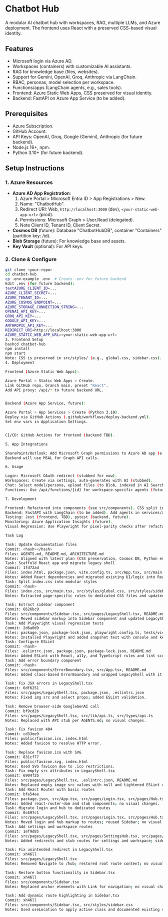 # Chatbot Hub

A modular AI chatbot hub with workspaces, RAG, multiple LLMs, and Azure deployment. The frontend uses React with a preserved CSS-based visual identity.

## Features
- Microsoft login via Azure AD.
- Workspaces (containers) with customizable AI assistants.
- RAG for knowledge base (files, websites).
- Support for Gemini, OpenAI, Groq, Anthropic via LangChain.
- RBAC, personas, model selection per workspace.
- Functions/apps (LangChain agents, e.g., sales tools).
- Frontend: Azure Static Web Apps, CSS preserved for visual identity.
- Backend: FastAPI on Azure App Service (to be added).

## Prerequisites
- Azure Subscription.
- GitHub Account.
- API Keys: OpenAI, Groq, Google (Gemini), Anthropic (for future backend).
- Node.js 16+, npm.
- Python 3.10+ (for future backend).

## Setup Instructions

### 1. Azure Resources
- **Azure AD App Registration**:
  1. Azure Portal > Microsoft Entra ID > App Registrations > New.
  2. Name: "ChatbotHub".
  3. Redirect URI: Web, `http://localhost:3000` (dev), `<your-static-web-app-url>` (prod).
  4. Permissions: Microsoft Graph > User.Read (delegated).
  5. Note Client ID, Tenant ID, Client Secret.
- **Cosmos DB** (future): Database "ChatbotHubDB", container "Containers" (partition key: /id).
- **Blob Storage** (future): For knowledge base and assets.
- **Key Vault** (optional): For API keys.

### 2. Clone & Configure
```bash
git clone <your-repo>
cd chatbot-hub
cp .env.example .env  # Create .env for future backend
Edit .env (for future backend):
textAZURE_CLIENT_ID=...
AZURE_CLIENT_SECRET=...
AZURE_TENANT_ID=...
AZURE_COSMOS_ENDPOINT=...
AZURE_STORAGE_CONNECTION_STRING=...
OPENAI_API_KEY=...
GROQ_API_KEY=...
GOOGLE_API_KEY=...
ANTHROPIC_API_KEY=...
REDIRECT_URI=http://localhost:3000
AZURE_STATIC_WEB_APP_URL=<your-static-web-app-url>
3. Frontend Setup
bashcd chatbot-hub
npm install
npm start
Note: CSS is preserved in src/styles/ (e.g., global.css, sidebar.css). Do not modify style rules to maintain visual identity.
4. Deployment

Frontend (Azure Static Web Apps):

Azure Portal > Static Web Apps > Create.
Link GitHub repo, branch main, preset "React".
Add API proxy: /api/* to future backend URL.


Backend (Azure App Service, future):

Azure Portal > App Services > Create (Python 3.10).
Deploy via GitHub Actions (.github/workflows/deploy-backend.yml).
Set env vars in Application Settings.


CI/CD: GitHub Actions for frontend (backend TBD).

5. App Integrations

SharePoint/Outlook: Add Microsoft Graph permissions to Azure AD app (e.g., Files.ReadWrite) for future backend.
Backend will use MSAL for Graph API calls.

6. Usage

Login: Microsoft OAuth redirect (stubbed for now).
Workspaces: Create via settings, auto-generates with AI (stubbed).
Chat: Select model/persona, upload files (to Blob, indexed in AI Search, stubbed).
Functions: Use /api/functions/{id} for workspace-specific agents (future).

7. Development

Frontend: Refactored into components (see src/components). CSS split into styles/ but unchanged for identity.
Backend: FastAPI with LangChain (to be added). Add agents in services/agents.py.
Testing: Jest (frontend, TBD), pytest (backend, future).
Monitoring: Azure Application Insights (future).
Visual Regression: Use Playwright for pixel-parity checks after refactors.

Task Log

Task: Update documentation files
Commit: <hash></hash>
Files: AGENTS.md, README.md, ARCHITECTURE.md
Notes: Aligned with latest plan (CSS preservation, Cosmos DB, Python embeddings).
Task: Scaffold React app and migrate legacy shell
Commit: 1fd72ad
Files: index.html, package.json, vite.config.ts, src/App.tsx, src/main.tsx, src/pages/LegacyShell.tsx
Notes: Added React dependencies and migrated existing UI/logic into React components.
Task: Split index.css into modular styles
Commit: <hash>
Files: index.css, src/main.tsx, src/styles/global.css, src/styles/sidebar.css, src/styles/chat.css, src/styles/hub.css, src/styles/settings.css, src/styles/modal.css
Notes: Extracted page-specific rules to dedicated CSS files and updated imports.

Task: Extract sidebar component
Commit: 6626bc9
Files: src/components/Sidebar.tsx, src/pages/LegacyShell.tsx, README.md
Notes: Moved sidebar markup into Sidebar component and updated LegacyShell.
Task: Add Playwright visual regression tests
Commit: 2d6a0d9
Files: package.json, package-lock.json, playwright.config.ts, tests/visual.test.ts
Notes: Installed Playwright and added snapshot test with console and keyboard checks.
Task: Configure ESLint
Commit: <hash>
Files: .eslintrc.json, package.json, package-lock.json, README.md
Notes: Added ESLint with React, a11y, and TypeScript rules and lint script.
Task: Add error boundary component
Commit: <hash>
Files: src/components/ErrorBoundary.tsx, src/App.tsx, README.md
Notes: Added class-based ErrorBoundary and wrapped LegacyShell with it.

Task: Fix JSX errors in LegacyShell.tsx
Commit: 6df6251
Files: src/pages/LegacyShell.tsx, package.json, .eslintrc.json
Notes: Fixed img src and select props; added ESLint validation.

Task: Remove browser-side GoogleGenAI call
Commit: bf9cd2b
Files: src/pages/LegacyShell.tsx, src/lib/api.ts, src/types/api.ts
Notes: Replaced with API stub per AGENTS.md; no visual changes.

Task: Fix favicon 404
Commit: cd33ee9
Files: public/favicon.ico, index.html
Notes: Added favicon to resolve HTTP error.

Task: Replace favicon.ico with SVG
Commit: 831cf77
Files: public/favicon.svg, index.html
Notes: Used SVG favicon due to .ico restrictions.
Task: Fix empty src attributes in LegacyShell.tsx
Commit: 6904f2b
Files: src/pages/LegacyShell.tsx, .eslintrc.json, README.md
Notes: Replaced empty image src values with null and tightened ESLint rules.
Task: Add React Router with basic routes
Commit: bfe54ee
Files: package.json, src/App.tsx, src/pages/Login.tsx, src/pages/Hub.tsx, src/pages/SettingsHub.tsx, src/pages/GlobalSettings.tsx, src/pages/Workspace.tsx, src/pages/Knowledge.tsx
Notes: Added react-router-dom and stub components; no visual changes.
Task: Migrate login and hub to dedicated routes
Commit: 0c697c1
Files: src/pages/LegacyShell.tsx, src/pages/Login.tsx, src/pages/Hub.tsx, src/styles/login.css, src/styles/hub.css, src/styles/global.css, src/main.tsx
Notes: Moved login and hub markup to routes; reused Sidebar; no visual changes.
Task: Add settings and workspace routes
Commit: 1ef9d85
Files: src/pages/LegacyShell.tsx, src/pages/SettingsHub.tsx, src/pages/GlobalSettings.tsx, src/pages/Workspace.tsx, src/pages/Knowledge.tsx, src/styles/workspace.css, src/main.tsx
Notes: Added redirects and stub routes for settings and workspace; sidebar reused.

Task: Fix unintended redirect in LegacyShell.tsx
Commit: xh46ll
Files: src/pages/LegacyShell.tsx
Notes: Removed Navigate to /hub; restored root route content; no visual changes.

Task: Restore button functionality in Sidebar.tsx
Commit: xh46ll
Files: src/components/Sidebar.tsx
Notes: Replaced anchor elements with Link for navigation; no visual changes.

Task: Add dynamic route highlighting in Sidebar.tsx
Commit: xh46ll
Files: src/components/Sidebar.tsx, src/styles/sidebar.css
Notes: Used useLocation to apply active class and documented existing styles; no visual changes.